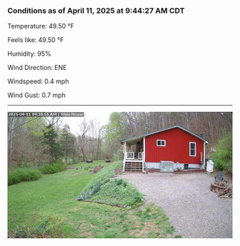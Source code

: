 ### Conditions as of April 11, 2025 at 9:44:27 AM CDT 

Temperature: 49.50 &deg;F

Feels like: 49.50 &deg;F

Humidity: 95%

Wind Direction: ENE

Windspeed: 0.4 mph

Wind Gust: 0.7 mph

---

<img src="./images/latest.jpeg"/>

